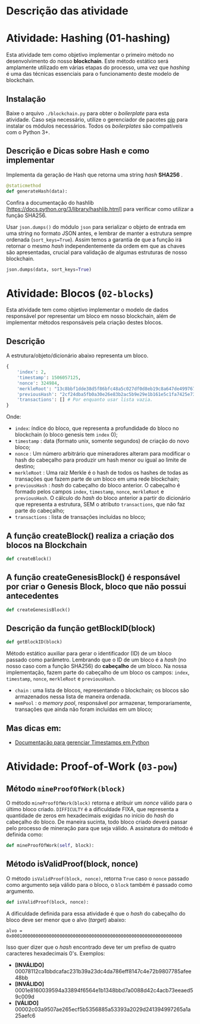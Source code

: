 # Descrição das atividade

# Atividade: Hashing (01-hashing)

Esta atividade tem como objetivo implementar o primeiro método no desenvolvimento do nosso **blockchain**. Este método estático será amplamente utilizado em várias etapas do processo, uma vez que _hashing_ é uma das técnicas essenciais para o funcionamento deste modelo de blockchain.

## Instalação

Baixe o arquivo `./blockchain.py` para obter o _boilerplate_ para esta atividade. Caso seja necessário, utilize o gerenciador de pacotes [pip](https://pip.pypa.io/en/stable/) para instalar os módulos necessários. Todos os _boilerplates_ são compatíveis com o Python 3+.

## Descrição e Dicas sobre Hash e como implementar

Implementa da geração de Hash que retorna uma string _hash_ **SHA256** .

```python
@staticmethod
def generateHash(data):
```

Confira a documentação do hashlib [https://docs.python.org/3/library/hashlib.html] para verificar como utilizar a função SHA256.

Usar `json.dumps()` do módulo `json` para serializar o objeto de entrada em uma string no formato JSON antes, e lembrar de manter a estrutura sempre ordenada (`sort_keys=True`). Assim temos a garantia de que a função irá retornar o mesmo _hash_ independentemente da ordem em que as chaves são apresentadas, crucial para validação de algumas estruturas de nosso blockchain.

```python
json.dumps(data, sort_keys=True)
```

# Atividade: Blocos (`02-blocks`)

Esta atividade tem como objetivo implementar o modelo de dados responsável por representar um bloco em nosso blockchain, além de implementar métodos responsáveis pela criação destes blocos.

## Descrição

A estrutura/objeto/dicionário abaixo representa um bloco.

```python
{
    'index': 2,
    'timestamp': 1506057125,
    'nonce': 324984,
    'merkleRoot': "13c8bbf1dde38d5f86bfc48a5c027df0d8eb19c8a647de49976755e1b35b31ca",
    'previousHash': "2cf24dba5fb0a30e26e83b2ac5b9e29e1b161e5c1fa7425e73043362938b9824",
    'transactions': [] # Por enquanto usar lista vazia.
}
```

Onde:

- `index`: índice do bloco, que representa a profundidade do bloco no blockchain (o bloco genesis tem `index` 0);
- `timestamp` : data (formato unix, somente segundos) de criação do novo bloco;
- `nonce` : Um número arbitrário que mineradores alteram para modificar o hash do cabeçalho para produzir um hash menor ou igual ao limite de destino;
- `merkleRoot` : Uma raiz Merkle é o hash de todos os hashes de todas as transações que fazem parte de um bloco em uma rede blockchain;
- `previousHash` : _hash_ do cabeçalho do bloco anterior. O cabeçalho é formado pelos campos `index`, `timestamp`, `nonce`, `merkleRoot` e `previousHash`. O cálculo do _hash_ do bloco anterior a partir do dicionário que representa a estrutura, SEM o atributo `transactions`, que não faz parte do cabeçalho;
- `transactions` : lista de transações incluídas no bloco;

## A função createBlock() realiza a criação dos blocos na Blockchain

```python
def createBlock()
```

## A função createGenesisBlock() é responsável por criar o Genesis Block, bloco que não possui antecedentes

```python
def createGenesisBlock()
```

## Descrição da função getBlockID(block)

```python
def getBlockID(block)
```

Método estático auxiliar para gerar o identificador (ID) de um bloco passado como parâmetro. Lembrando que o ID de um bloco é a _hash_ (no nosso caso com a função SHA256) do **cabeçalho** de um bloco. Na nossa implementação, fazem parte do cabeçalho de um bloco os campos: `index`, `timestamp`, `nonce`, `merkleRoot` e `previousHash`.

- `chain` : uma lista de blocos, representando o blockchain; os blocos são armazenados nessa lista de maneira ordenada.
- `memPool` : o _memory pool_, responsável por armazenar, temporariamente, transações que ainda não foram incluídas em um bloco;

## Mas dicas em:

- [Documentação para gerenciar Timestamps em Python](https://docs.python.org/3/library/time.html)

# Atividade: Proof-of-Work (`03-pow`)

## Método `mineProofOfWork(block)`

O método `mineProofOfWork(block)` retorna e atribuir um _nonce_ válido para o último bloco criado. `DIFFICULTY` é a dificuldade FIXA, que representa a quantidade de zeros em hexadecimais exigidas no início do _hash_ do cabeçalho do bloco. De maneira sucinta, todo bloco criado deverá passar pelo processo de mineração para que seja válido. A assinatura do método é definida como:

```python
def mineProofOfWork(self, block):
```

## Método isValidProof(block, nonce)

O método `isValidProof(block, nonce)`, retorna `True` caso o `nonce` passado como argumento seja válido para o bloco, o `block` também é passado como argumento.

```python
def isValidProof(block, nonce):
```

A dificuldade definida para essa atividade é que o _hash_ do cabeçalho do bloco deve ser menor que o alvo (_target_) abaixo:

`alvo = 0x0001000000000000000000000000000000000000000000000000000000000000`

Isso quer dizer que o _hash_ encontrado deve ter um prefixo de quatro caracteres hexadecimais 0's. Exemplos:

- **[INVÁLIDO]** 00078112ca1bbdcafac231b39a23dc4da786eff8147c4e72b9807785afee48bb
- **[INVÁLIDO]** 0001e8160039594a33894f6564e1b1348bbd7a0088d42c4acb73eeaed59c009d
- **[VÁLIDO]** 00002c03a9507ae265ecf5b5356885a53393a2029d241394997265a1a25aefc6
